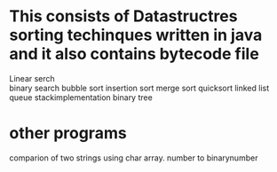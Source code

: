 # This consists of Datastructres sorting techinques written in java and it also contains bytecode file
Linear serch <br>
binary search
bubble sort
insertion sort
merge sort
quicksort
linked list
queue
stackimplementation
binary tree
# other programs
comparion of two strings using char array.
number to binarynumber
